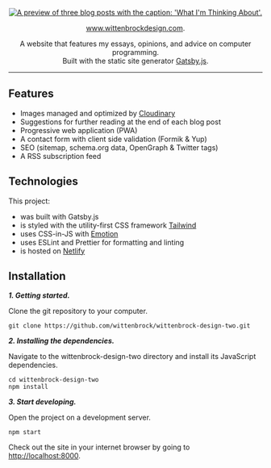 <p align="center">
  <a href="https://www.wittenbrockdesign.com">
    <img
      src="https://res.cloudinary.com/wittenbrock-design/image/upload/c_scale,dpr_auto,f_auto,q_auto,w_1100/v1610866967/wittenbrock-design-assets/what-im-thinking-about.png"
      alt="A preview of three blog posts with the caption: 'What I'm Thinking About'."
      title="Wittenbrock Design"
    />
  </a>
</p>

<p align="center">
  <a href="https://www.wittenbrockdesign.com">www.wittenbrockdesign.com</a>.
</p>

<p align="center">
  A website that features my essays, opinions, and advice on computer programming.<br>
  Built with the static site generator <a href="https://www.gatsbyjs.org">Gatsby.js</a>.
</p>

---

## Features

- Images managed and optimized by [Cloudinary](https://cloudinary.com/)
- Suggestions for further reading at the end of each blog post
- Progressive web application (PWA)
- A contact form with client side validation (Formik & Yup)
- SEO (sitemap, schema.org data, OpenGraph & Twitter tags)
- A RSS subscription feed

## Technologies

This project:

- was built with Gatsby.js
- is styled with the utility-first CSS framework [Tailwind](https://tailwindcss.com/)
- uses CSS-in-JS with [Emotion](https://emotion.sh/docs/introduction)
- uses ESLint and Prettier for formatting and linting
- is hosted on [Netlify](https://www.netlify.com/)

## Installation

**_1. Getting started._**

Clone the git repository to your computer.

```shell
git clone https://github.com/wittenbrock/wittenbrock-design-two.git
```

**_2. Installing the dependencies._**

Navigate to the wittenbrock-design-two directory and install its JavaScript dependencies.

```shell
cd wittenbrock-design-two
npm install
```

**_3. Start developing._**

Open the project on a development server.

```shell
npm start
```

Check out the site in your internet browser by going to [http://localhost:8000](http://localhost:8000).
